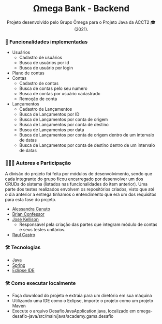 <h1 align="center">
    Ωmega Bank - Backend
</h1>

<p align="center">Projeto desenvolvido pelo Grupo Ômega para o Projeto Java da ACCT2 🎓 (2021). <br/></p>

### 🚀 Funcionalidades implementadas

- Usuários
	- Cadastro de usuários
	- Busca de usuários por id
	- Busca de usuário por login
- Plano de contas
- Contas
	- Cadastro de contas
	- Busca de contas pelo seu numero
	- Busca de contas por usuário cadastrado
	- Remoção de conta
- Lançamentos
	- Cadastro de Lançamentos
	- Busca de Lançamentos por ID
	- Busca de Lançamentos por conta de origem
	- Busca de Lançamentos por conta de destino
	- Busca de Lançamentos por data
	- Busca de Lançamentos por conta de origem dentro de um intervalo de datas
	- Busca de Lançamentos por conta de destino dentro de um intervalo de datas

### 🧑‍🤝‍🧑 Autores e Participação

A divisão do projeto foi feita por módulos de desenvolvimento, sendo que cada integrante do grupo ficou encarregado por desenvolver um dos CRUDs do sistema (listados nas funcionalidades do item anterior). Uma parte dos testes realizados envolvem os repositórios criados, visto que até o dia anterior a entrega tínhamos o entendimento que era um dos requisitos para esta fase do projeto.

- <a href="https://github.com/alecanutto" title="GitHub">Alessandra Canuto</a>
- <a href="https://github.com/bconfessor" title="GitHub">Brian Confessor</a>
- <a href="https://github.com/kellisonjk" title="GitHub">José Kellison</a> 
	- Responsável pela criação das partes que integram módulo de contas e seus testes unitários.
- <a href="https://github.com/raulc27" title="GitHub">Raul Castro</a>

### 🛠 Tecnologias

-   [Java](https://developer.mozilla.org/en-US/docs/Glossary/Java)
-   [Spring](https://spring.io/)
-   [Eclipse IDE](https://www.eclipse.org/)

### 🛠 Como executar localmente

-   Faça download do projeto e extraia para um diretório em sua máquina
-   Utilizando uma IDE como o Eclipse, importe o projeto como um projeto Maven
-   Execute o arquivo DesafioJavaApplication.java, localizado em omega-desafio-java/src/main/java/academy.gama.desafio

